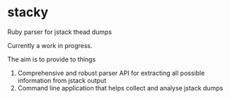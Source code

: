 stacky
======

Ruby parser for jstack thead dumps

Currently a work in progress.

The aim is to provide to things

 1. Comprehensive and robust parser API for extracting all possible information from jstack output
 2. Command line application that helps collect and analyse jstack dumps
 

